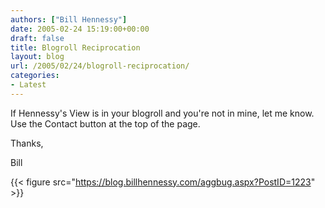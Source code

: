 ```yaml
---
authors: ["Bill Hennessy"]
date: 2005-02-24 15:19:00+00:00
draft: false
title: Blogroll Reciprocation
layout: blog
url: /2005/02/24/blogroll-reciprocation/
categories:
- Latest
---
```


If Hennessy's View is in your blogroll and you're not in mine, let me know. Use the Contact button at the top of the page. 




Thanks,




Bill

{{< figure src="https://blog.billhennessy.com/aggbug.aspx?PostID=1223" >}}

